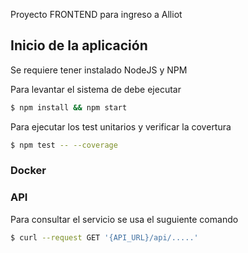 Proyecto FRONTEND para ingreso a Alliot

## Inicio de la aplicación

Se requiere tener instalado NodeJS y NPM

Para levantar el sistema de debe ejecutar
```sh
$ npm install && npm start
```

Para ejecutar los test unitarios y verificar la covertura
```sh
$ npm test -- --coverage
```

### Docker



### API

Para consultar el servicio se usa el suguiente comando
```sh
$ curl --request GET '{API_URL}/api/.....'
```